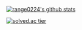 [![range0224's github stats](https://github-readme-stats.vercel.app/api?username=range0224&show_icons=true&theme=gruvbox)](https://github.com/range0224/github-readme-stats)

[![solved.ac tier](http://mazassumnida.wtf/api/v2/generate_badge?boj=gojib2002)](https://solved.ac/gojib2002)
